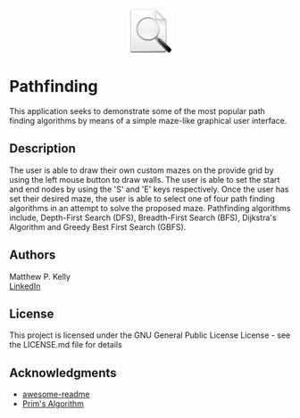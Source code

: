 <p align="center">
	<a href="https://github.com/MattyK-123/Pathfinding">
		<img src="Assets/search.png" alt="Logo" width="80" height="80">
	</a>
</p>

# Pathfinding

This application seeks to demonstrate some of the most popular path finding algorithms by means of a simple maze-like graphical user interface.

## Description

The user is able to draw their own custom mazes on the provide grid by using the left mouse button to draw walls. The user is able to set the start and end nodes by using the 'S' and 'E' keys respectively. Once the user has set their desired maze, the user is able to select one of four path finding algorithms in an attempt to solve the proposed maze. Pathfinding algorithms include, Depth-First Search (DFS), Breadth-First Search (BFS), Dijkstra's Algorithm and Greedy Best First Search (GBFS).

## Authors

Matthew P. Kelly  
[LinkedIn](https://www.linkedin.com/in/matthew-kelly-aa11a9189/)

## License

This project is licensed under the GNU General Public License License - see the LICENSE.md file for details

## Acknowledgments

* [awesome-readme](https://github.com/matiassingers/awesome-readme)
* [Prim's Algorithm](https://stackoverflow.com/questions/29739751/implementing-a-randomly-generated-maze-using-prims-algorithm)
